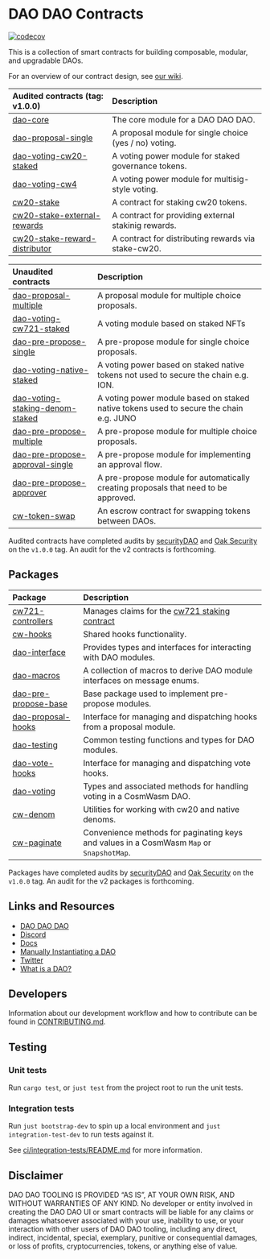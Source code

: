 # DAO DAO Contracts

[![codecov](https://codecov.io/gh/DA0-DA0/dao-contracts/branch/main/graph/badge.svg?token=SCKOIPYZPV)](https://codecov.io/gh/DA0-DA0/dao-contracts)

This is a collection of smart contracts for building composable,
modular, and upgradable DAOs.

For an overview of our contract design, see [our
wiki](https://github.com/DA0-DA0/dao-contracts/wiki/DAO-DAO-Contracts-Design).

| Audited contracts (tag: v1.0.0)                                                | Description                                            |
|:-------------------------------------------------------------------------------|:-------------------------------------------------------|
| [dao-core](contracts/dao-core)                                                 | The core module for a DAO DAO DAO.                     |
| [dao-proposal-single](contracts/proposal/dao-proposal-single)                  | A proposal module for single choice (yes / no) voting. |
| [dao-voting-cw20-staked](contracts/voting/dao-voting-cw20-staked)              | A voting power module for staked governance tokens.    |
| [dao-voting-cw4](contracts/voting/dao-voting-cw4)                              | A voting power module for multisig-style voting.       |
| [cw20-stake](contracts/staking/cw20-stake)                                     | A contract for staking cw20 tokens.                    |
| [cw20-stake-external-rewards](contracts/staking/cw20-stake-external-rewards)   | A contract for providing external stakinig rewards.    |
| [cw20-stake-reward-distributor](contracts/staking/cw20-stake-external-rewards) | A contract for distributing rewards via stake-cw20.    |

| Unaudited contracts                                                                      | Description                                                                            |
|:-----------------------------------------------------------------------------------------|:---------------------------------------------------------------------------------------|
| [dao-proposal-multiple](contracts/proposal/dao-proposal-multiple)                        | A proposal module for multiple choice proposals.                                       |
| [dao-voting-cw721-staked](contracts/voting/dao-voting-cw721-staked)                      | A voting module based on staked NFTs                                                   |
| [dao-pre-propose-single](contracts/pre-propose/dao-pre-propose-single)                   | A pre-propose module for single choice proposals.                                      |
| [dao-voting-native-staked](contracts/proposal/dao-voting-native-staked)                  | A voting power based on staked native tokens not used to secure the chain e.g. ION.    |
| [dao-voting-staking-denom-staked](contracts/proposal/dao-voting-staking-denom-staked)    | A voting power module based on staked native tokens used to secure the chain e.g. JUNO |
| [dao-pre-propose-multiple](contracts/pre-propose/dao-pre-propose-multiple)               | A pre-propose module for multiple choice proposals.                                    |
| [dao-pre-propose-approval-single](contracts/pre-propose/dao-pre-propose-approval-single) | A pre-propose module for implementing an approval flow.                                |
| [dao-pre-propose-approver](contracts/pre-propose/dao-pre-propose-approver)               | A pre-propose module for automatically creating proposals that need to be approved.    |
| [cw-token-swap](contracts/external/cw-token-swap)                                        | An escrow contract for swapping tokens between DAOs.                                   |

Audited contracts have completed audits by
[securityDAO](https://github.com/securityDAO/audits/blob/7bb8e4910baaea89fddfc025591658f44adbc27c/cosmwasm/dao-contracts/v0.3%20DAO%20DAO%20audit.pdf)
and [Oak
Security](https://github.com/oak-security/audit-reports/blob/2377ba8cfcfd505283c789d706311b06771d6db4/DAO%20DAO/2022-06-22%20Audit%20Report%20-%20DAO%20DAO%20v1.0.pdf)
on the `v1.0.0` tag. An audit for the v2 contracts is forthcoming.

## Packages

| Package                                               | Description                                                                               |
|:------------------------------------------------------|:------------------------------------------------------------------------------------------|
| [cw721-controllers](packages/cw721-controllers)       | Manages claims for the [cw721 staking contract](contracts/voting/dao-voting-cw721-staked) |
| [cw-hooks](packages/cw-hooks)                       | Shared hooks functionality.                                                               |
| [dao-interface](packages/dao-interface)               | Provides types and interfaces for interacting with DAO modules.                           |
| [dao-macros](packages/dao-macros)                     | A collection of macros to derive DAO module interfaces on message enums.                  |
| [dao-pre-propose-base](packages/dao-pre-propose-base) | Base package used to implement pre-propose modules.                                       |
| [dao-proposal-hooks](packages/dao-proposal-hooks)     | Interface for managing and dispatching hooks from a proposal module.                      |
| [dao-testing](packages/dao-testing)                   | Common testing functions and types for DAO modules.                                       |
| [dao-vote-hooks](packages/dao-vote-hooks)             | Interface for managing and dispatching vote hooks.                                        |
| [dao-voting](packages/dao-voting)                     | Types and associated methods for handling voting in a CosmWasm DAO.                       |
| [cw-denom](packages/cw-denom)                         | Utilities for working with cw20 and native denoms.                                       |
| [cw-paginate](packages/cw-paginate)                   | Convenience methods for paginating keys and values in a CosmWasm `Map` or `SnapshotMap`.  |

Packages have completed audits by
[securityDAO](https://github.com/securityDAO/audits/blob/7bb8e4910baaea89fddfc025591658f44adbc27c/cosmwasm/dao-contracts/v0.3%20DAO%20DAO%20audit.pdf)
and [Oak
Security](https://github.com/oak-security/audit-reports/blob/2377ba8cfcfd505283c789d706311b06771d6db4/DAO%20DAO/2022-06-22%20Audit%20Report%20-%20DAO%20DAO%20v1.0.pdf)
on the `v1.0.0` tag. An audit for the v2 packages is forthcoming.

## Links and Resources

- [DAO DAO DAO](https://daodao.zone/dao/juno10h0hc64jv006rr8qy0zhlu4jsxct8qwa0vtaleayh0ujz0zynf2s2r7v8q)
- [Discord](https://discord.gg/sAaGuyW3D2)
- [Docs](https://docs.daodao.zone)
- [Manually Instantiating a DAO](https://github.com/DA0-DA0/dao-contracts/wiki/Instantiating-a-DAO)
- [Twitter](https://github.com/DA0-DA0)
- [What is a DAO?](https://docs.daodao.zone/docs/introduction/what-is-dao)

## Developers

Information about our development workflow and how to contribute can
be found in [CONTRIBUTING.md](./CONTRIBUTING.md).

## Testing

### Unit tests

Run `cargo test`, or `just test` from the project root to run the unit
tests.

### Integration tests

Run `just bootstrap-dev` to spin up a local environment and `just
integration-test-dev` to run tests against it.

See [ci/integration-tests/README.md](ci/integration_tests/README.md)
for more information.

## Disclaimer

DAO DAO TOOLING IS PROVIDED “AS IS”, AT YOUR OWN RISK, AND WITHOUT
WARRANTIES OF ANY KIND. No developer or entity involved in creating
the DAO DAO UI or smart contracts will be liable for any claims or
damages whatsoever associated with your use, inability to use, or your
interaction with other users of DAO DAO tooling, including any direct,
indirect, incidental, special, exemplary, punitive or consequential
damages, or loss of profits, cryptocurrencies, tokens, or anything
else of value.
